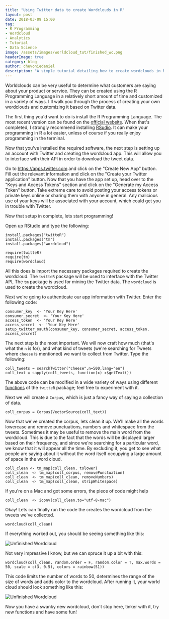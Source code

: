 ```yaml
---
title: "Using Twitter data to create Wordclouds in R"
layout: post
date: 2018-03-09 15:00
tag:
- R Programming
- Wordcloud
- Analytics
- Tutorial
- Data Science
image: /assets/images/worldcloud_tut/finished_wc.png
headerImage: true
category: blog
author: chevoniedaniel
description: "A simple tutorial detailing how to create wordclouds in R from Twitter data."
---
```


Worldclouds can be very useful to determine what customers are saying about your product or service. They can be created using the R Programming Language in a relatively short amount of time and customized in a variety of ways. I'll walk you through the process of creating your own wordclouds and customizing it based on Twitter data.

The first thing you'd want to do is install the R Programming Language. The most recent version can be found on the [official website](https://cran.r-project.org/). When that's completed, I strongly recommend installing [RSudio](https://www.rstudio.com/products/rstudio/download/). It can make your programming in R a lot easier, unless of course if you really enjoy programming in the terminal.

Now that you've installed the required software, the next step is setting up an account with Twitter and creating the wordcloud app. This will allow you to interface with their API in order to download the tweet data.

Go to https://apps.twitter.com and click on the "Create New App" button. Fill out the relevant information and click on the "Create your Twitter application" button. Now that you have the app set up, head over to the "Keys and Access Tokens" section and click on the "Generate my Access Token" button. Take extreme care to avoid posting your access tokens or private keys online or sharing them with anyone in general. Any malicious use of your keys will be associated with your account, which could get you in trouble with Twitter.

Now that setup in complete, lets start programming!

Open up RStudio and type the following:

```rconsole
install.packages("twitteR")
install.packages("tm")
install.packages("wordcloud")

require(twitteR)
require(tm)
require(wordcloud)
```

All this does is import the necessary packages required to create the wordcloud. The `twitteR` package will be used to interface with the Twitter API, The `tm` package is used for mining the Twitter data. The `wordcloud` is used to create the wordcloud.

Next we're going to authenticate our app information with Twitter. Enter the following code:

```rconsole
consumer_key  <- 'Your Key Here'
consumer_secret  <- 'Your Key Here'
access_token  <- 'Your Key Here'
access_secret  <- 'Your Key Here'
setup_twitter_oauth(consumer_key, consumer_secret, access_token, access_secret)
```

The next step is the most important. We will now craft how much (that's what the `n` is for), and what kind of tweets (we're searching for Tweets where `cheese` is mentioned) we want to collect from Twitter. Type the following:

```rconsole
coll_tweets = searchTwitter("cheese",n=500,lang="en")
coll_text = sapply(coll_tweets, function(x) x$getText())
```

The above code can be modified in a wide variety of ways using different [functions](https://www.rdocumentation.org/packages/twitteR/versions/1.1.9) of the `twitteR` package; feel free to experiment with it.

Next we will create a `Corpus`, which is just a fancy way of saying a collection of data.

```rconsole
coll_corpus = Corpus(VectorSource(coll_text))
```

Now that we've created the corpus, lets clean it up. We'll make all the words lowercase and remove punctuations, numbers and whitespace from the tweets. Sometimes it may be useful to remove the main word from the wordcloud. This is due to the fact that the words will be displayed larger based on their frequency, and since we're searching for a particular word, we know that it will appear all the time. By excluding it, you get to see what people are saying about it without the word itself occupying a large amount of space in the word cloud.

```rconsole
coll_clean <- tm_map(coll_clean, tolower)
coll_clean  <- tm_map(coll_corpus, removePunctuation)
coll_clean  <- tm_map(coll_clean, removeNumbers)
coll_clean  <- tm_map(coll_clean, stripWhitespace)
```

If you're on a Mac and got some errors, the piece of code might help

```rconsole
coll_clean  <- iconv(coll_clean,to="utf-8-mac")
```

Okay! Lets can finally run the code the creates the wordcloud from the tweets we've collected.

```rconsole
wordcloud(coll_clean)
```

If everything worked out, you should be seeing something like this:

![Unfinished Wordcloud](/assets/images/worldcloud_tut/unfinished_wc.png "Unfinished Wordcloud")


Not very impressive I know, but we can spruce it up a bit with this:

```rconsole
wordcloud(coll_clean, random.order = F, random.color = T, max.words = 50, scale = c(3, 0.5), colors = rainbow(51))
```

This code limits the number of words to 50, determines the range of the size of words and adds color to the wordcloud. After running it, your world cloud should look something like this:

![Unfinished Wordcloud](/assets/images/worldcloud_tut/finished_wc.png "Finished Wordcloud")


Now you have a swanky new wordcloud, don't stop here, tinker with it, try new functions and have some fun!
